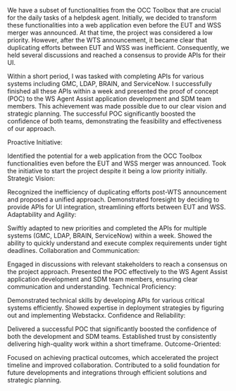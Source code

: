 We have a subset of functionalities from the OCC Toolbox that are crucial for the daily tasks of a helpdesk agent. Initially, we decided to transform these functionalities into a web application even before the EUT and WSS merger was announced. At that time, the project was considered a low priority. However, after the WTS announcement, it became clear that duplicating efforts between EUT and WSS was inefficient. Consequently, we held several discussions and reached a consensus to provide APIs for their UI.

Within a short period, I was tasked with completing APIs for various systems including GMC, LDAP, BRAIN, and ServiceNow. I successfully finished all these APIs within a week and presented the proof of concept (POC) to the WS Agent Assist application development and SDM team members. This achievement was made possible due to our clear vision and strategic planning. The successful POC significantly boosted the confidence of both teams, demonstrating the feasibility and effectiveness of our approach.



Proactive Initiative:

Identified the potential for a web application from the OCC Toolbox functionalities even before the EUT and WSS merger was announced.
Took the initiative to start the project despite it being a low priority initially.
Strategic Vision:

Recognized the inefficiency of duplicating efforts post-WTS announcement and proposed a unified approach.
Demonstrated foresight by deciding to provide APIs for UI integration, streamlining efforts between EUT and WSS.
Adaptability and Agility:

Swiftly adapted to new priorities and completed the APIs for multiple systems (GMC, LDAP, BRAIN, ServiceNow) within a week.
Showed the ability to quickly understand and execute complex requirements under tight deadlines.
Collaboration and Communication:

Engaged in discussions with relevant stakeholders to reach a consensus on the project approach.
Presented the POC effectively to the WS Agent Assist application development and SDM team members, ensuring clear communication and understanding.
Technical Proficiency:

Demonstrated technical skills by developing APIs for various critical systems efficiently.
Showed expertise in deployment strategies by figuring out and implementing Webstackx.
Confidence and Reliability:

Delivered a successful POC that significantly boosted the confidence of both the development and SDM teams.
Established trust by consistently delivering high-quality work within a short timeframe.
Outcome-Oriented:

Focused on achieving practical outcomes, which accelerated the project timeline and improved collaboration.
Contributed to a solid foundation for future developments and integrations through efficient solutions and strategic planning.
